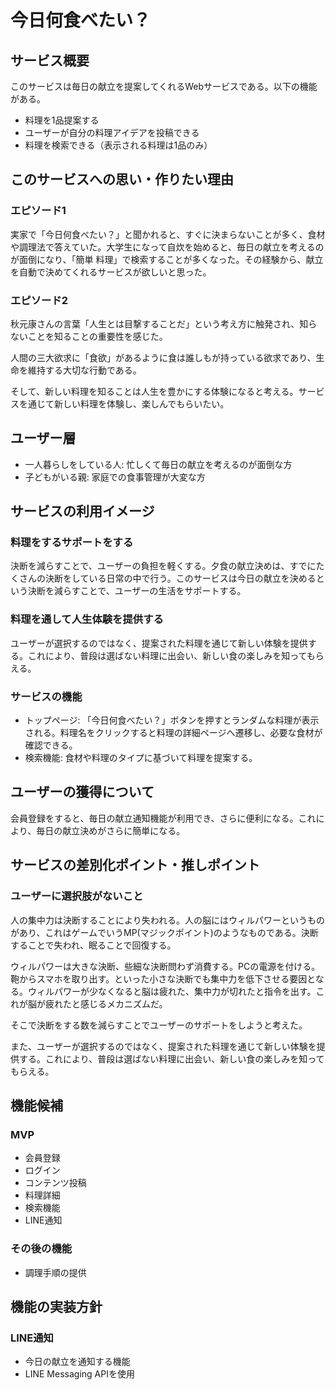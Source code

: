 # 今日何食べたい？
## サービス概要
このサービスは毎日の献立を提案してくれるWebサービスである。以下の機能がある。
* 料理を1品提案する
* ユーザーが自分の料理アイデアを投稿できる
* 料理を検索できる（表示される料理は1品のみ）

## このサービスへの思い・作りたい理由
### エピソード1
実家で「今日何食べたい？」と聞かれると、すぐに決まらないことが多く、食材や調理法で答えていた。大学生になって自炊を始めると、毎日の献立を考えるのが面倒になり、「簡単 料理」で検索することが多くなった。その経験から、献立を自動で決めてくれるサービスが欲しいと思った。

### エピソード2
秋元康さんの言葉「人生とは目撃することだ」という考え方に触発され、知らないことを知ることの重要性を感じた。

人間の三大欲求に「食欲」があるように食は誰しもが持っている欲求であり、生命を維持する大切な行動である。

そして、新しい料理を知ることは人生を豊かにする体験になると考える。サービスを通じて新しい料理を体験し、楽しんでもらいたい。

## ユーザー層
* 一人暮らしをしている人: 忙しくて毎日の献立を考えるのが面倒な方
* 子どもがいる親: 家庭での食事管理が大変な方

## サービスの利用イメージ
### 料理をするサポートをする
決断を減らすことで、ユーザーの負担を軽くする。夕食の献立決めは、すでにたくさんの決断をしている日常の中で行う。このサービスは今日の献立を決めるという決断を減らすことで、ユーザーの生活をサポートする。
### 料理を通して人生体験を提供する
ユーザーが選択するのではなく、提案された料理を通じて新しい体験を提供する。これにより、普段は選ばない料理に出会い、新しい食の楽しみを知ってもらえる。
### サービスの機能
* トップページ: 「今日何食べたい？」ボタンを押すとランダムな料理が表示される。料理名をクリックすると料理の詳細ページへ遷移し、必要な食材が確認できる。
* 検索機能: 食材や料理のタイプに基づいて料理を提案する。

## ユーザーの獲得について
会員登録をすると、毎日の献立通知機能が利用でき、さらに便利になる。これにより、毎日の献立決めがさらに簡単になる。

## サービスの差別化ポイント・推しポイント
### ユーザーに選択肢がないこと
人の集中力は決断することにより失われる。人の脳にはウィルパワーというものがあり、これはゲームでいうMP(マジックポイント)のようなものである。決断することで失われ、眠ることで回復する。

ウィルパワーは大きな決断、些細な決断問わず消費する。PCの電源を付ける。鞄からスマホを取り出す。といった小さな決断でも集中力を低下させる要因となる。ウィルパワーが少なくなると脳は疲れた、集中力が切れたと指令を出す。これが脳が疲れたと感じるメカニズムだ。

そこで決断をする数を減らすことでユーザーのサポートをしようと考えた。

また、ユーザーが選択するのではなく、提案された料理を通じて新しい体験を提供する。これにより、普段は選ばない料理に出会い、新しい食の楽しみを知ってもらえる。

## 機能候補
### MVP
* 会員登録
* ログイン
* コンテンツ投稿
* 料理詳細
* 検索機能
* LINE通知

### その後の機能
* 調理手順の提供

## 機能の実装方針
### LINE通知
* 今日の献立を通知する機能
* LINE Messaging APIを使用